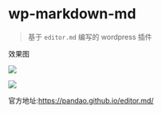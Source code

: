 wp-markdown-md
======
> 基于 `editor.md` 编写的 wordpress 插件


效果图


![](http://oj74t8laa.bkt.clouddn.com/git/wp-markdown-md/example.png)

![](http://oj74t8laa.bkt.clouddn.com/git/wp-markdown-md/example2.gif)


官方地址:https://pandao.github.io/editor.md/